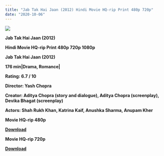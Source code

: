 ```yaml
---
title: "Jab Tak Hai Jaan (2012) Hindi Movie HQ-rip Print 480p 720p"
date: "2020-10-06"
---
```


[**![](https://1.bp.blogspot.com/-3u6dCrsn9qQ/Xs32cIBgUWI/AAAAAAAACPQ/oX5OD0Wj2RwCeTp7uuDGv3np_Pi-U0hXQCLcBGAsYHQ/s1600/jabtak.jpg)**](https://1.bp.blogspot.com/-3u6dCrsn9qQ/Xs32cIBgUWI/AAAAAAAACPQ/oX5OD0Wj2RwCeTp7uuDGv3np_Pi-U0hXQCLcBGAsYHQ/s1600/jabtak.jpg)

 **Jab Tak Hai Jaan (2012)**

**Hindi Movie HQ-rip Print 480p 720p 1080p**

**Jab Tak Hai Jaan (2012)**

**176 min|Drama, Romance|**

**Rating: 6.7 / 10**

**Director: Yash Chopra**

**Creator: Aditya Chopra (story and dialogue), Aditya Chopra (screenplay), Devika Bhagat (screenplay)**

**Actors: Shah Rukh Khan, Katrina Kaif, Anushka Sharma, Anupam Kher**

 **Movie HQ-rip 480p**

[**Download**](https://links.265bkt.xyz/lxi93211476/)

 **Movie HQ-rip 720p**

[**Download**](https://royalfitness.xyz/archives/1510)
